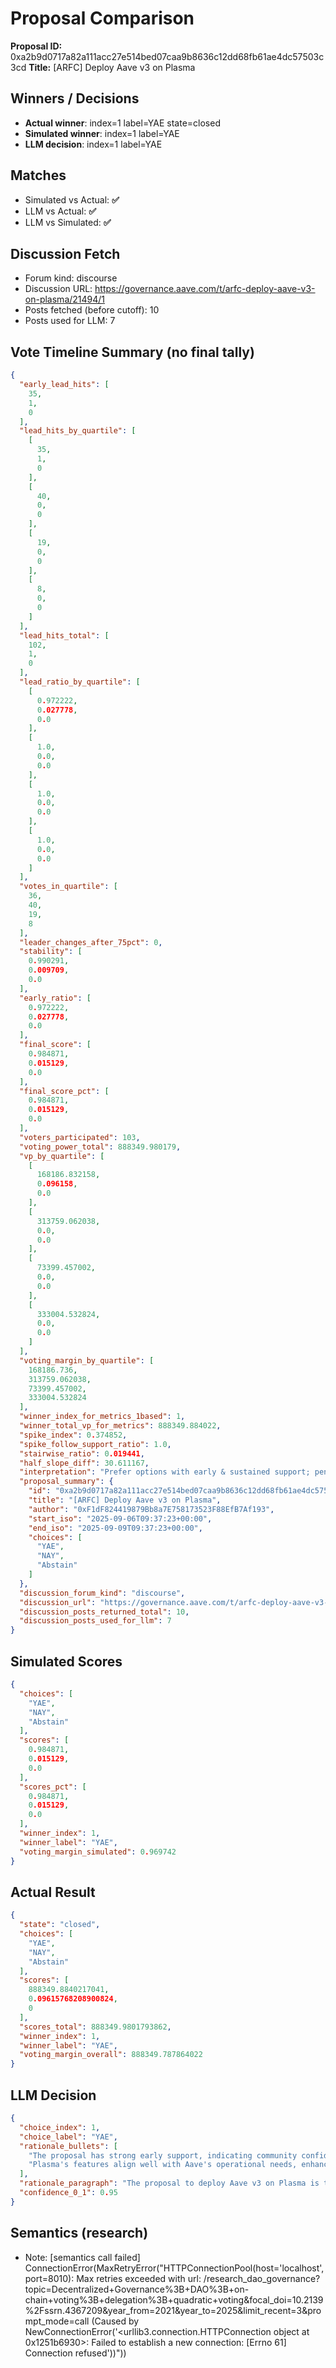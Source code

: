 # Proposal Comparison

**Proposal ID:** 0xa2b9d0717a82a111acc27e514bed07caa9b8636c12dd68fb61ae4dc57503c3cd
**Title:** [ARFC] Deploy Aave v3 on Plasma

## Winners / Decisions
- **Actual winner**: index=1 label=YAE state=closed
- **Simulated winner**: index=1 label=YAE
- **LLM decision**: index=1 label=YAE

## Matches
- Simulated vs Actual: **✅**
- LLM vs Actual: **✅**
- LLM vs Simulated: **✅**

## Discussion Fetch
- Forum kind: discourse
- Discussion URL: https://governance.aave.com/t/arfc-deploy-aave-v3-on-plasma/21494/1
- Posts fetched (before cutoff): 10
- Posts used for LLM: 7

## Vote Timeline Summary (no final tally)
```json
{
  "early_lead_hits": [
    35,
    1,
    0
  ],
  "lead_hits_by_quartile": [
    [
      35,
      1,
      0
    ],
    [
      40,
      0,
      0
    ],
    [
      19,
      0,
      0
    ],
    [
      8,
      0,
      0
    ]
  ],
  "lead_hits_total": [
    102,
    1,
    0
  ],
  "lead_ratio_by_quartile": [
    [
      0.972222,
      0.027778,
      0.0
    ],
    [
      1.0,
      0.0,
      0.0
    ],
    [
      1.0,
      0.0,
      0.0
    ],
    [
      1.0,
      0.0,
      0.0
    ]
  ],
  "votes_in_quartile": [
    36,
    40,
    19,
    8
  ],
  "leader_changes_after_75pct": 0,
  "stability": [
    0.990291,
    0.009709,
    0.0
  ],
  "early_ratio": [
    0.972222,
    0.027778,
    0.0
  ],
  "final_score": [
    0.984871,
    0.015129,
    0.0
  ],
  "final_score_pct": [
    0.984871,
    0.015129,
    0.0
  ],
  "voters_participated": 103,
  "voting_power_total": 888349.980179,
  "vp_by_quartile": [
    [
      168186.832158,
      0.096158,
      0.0
    ],
    [
      313759.062038,
      0.0,
      0.0
    ],
    [
      73399.457002,
      0.0,
      0.0
    ],
    [
      333004.532824,
      0.0,
      0.0
    ]
  ],
  "voting_margin_by_quartile": [
    168186.736,
    313759.062038,
    73399.457002,
    333004.532824
  ],
  "winner_index_for_metrics_1based": 1,
  "winner_total_vp_for_metrics": 888349.884022,
  "spike_index": 0.374852,
  "spike_follow_support_ratio": 1.0,
  "stairwise_ratio": 0.019441,
  "half_slope_diff": 30.611167,
  "interpretation": "Prefer options with early & sustained support; penalize late flips. Diagnostics: spike_index, stairwise_ratio, spike_follow_support_ratio, half_slope_diff.",
  "proposal_summary": {
    "id": "0xa2b9d0717a82a111acc27e514bed07caa9b8636c12dd68fb61ae4dc57503c3cd",
    "title": "[ARFC] Deploy Aave v3 on Plasma",
    "author": "0xF1dF824419879Bb8a7E758173523F88EfB7Af193",
    "start_iso": "2025-09-06T09:37:23+00:00",
    "end_iso": "2025-09-09T09:37:23+00:00",
    "choices": [
      "YAE",
      "NAY",
      "Abstain"
    ]
  },
  "discussion_forum_kind": "discourse",
  "discussion_url": "https://governance.aave.com/t/arfc-deploy-aave-v3-on-plasma/21494/1",
  "discussion_posts_returned_total": 10,
  "discussion_posts_used_for_llm": 7
}
```

## Simulated Scores
```json
{
  "choices": [
    "YAE",
    "NAY",
    "Abstain"
  ],
  "scores": [
    0.984871,
    0.015129,
    0.0
  ],
  "scores_pct": [
    0.984871,
    0.015129,
    0.0
  ],
  "winner_index": 1,
  "winner_label": "YAE",
  "voting_margin_simulated": 0.969742
}
```

## Actual Result
```json
{
  "state": "closed",
  "choices": [
    "YAE",
    "NAY",
    "Abstain"
  ],
  "scores": [
    888349.8840217041,
    0.09615768208900824,
    0
  ],
  "scores_total": 888349.9801793862,
  "winner_index": 1,
  "winner_label": "YAE",
  "voting_margin_overall": 888349.787864022
}
```

## LLM Decision
```json
{
  "choice_index": 1,
  "choice_label": "YAE",
  "rationale_bullets": [
    "The proposal has strong early support, indicating community confidence.",
    "Plasma's features align well with Aave's operational needs, enhancing performance and security."
  ],
  "rationale_paragraph": "The proposal to deploy Aave v3 on Plasma is the most beneficial option due to its early and sustained support, the alignment of Plasma's capabilities with Aave's requirements, and the absence of significant opposition. This indicates a strong consensus among stakeholders, making it a favorable choice for the protocol's future.",
  "confidence_0_1": 0.95
}
```

## Semantics (research)
- Note: [semantics call failed] ConnectionError(MaxRetryError("HTTPConnectionPool(host='localhost', port=8010): Max retries exceeded with url: /research_dao_governance?topic=Decentralized+Governance%3B+DAO%3B+on-chain+voting%3B+delegation%3B+quadratic+voting&focal_doi=10.2139%2Fssrn.4367209&year_from=2021&year_to=2025&limit_recent=3&prompt_mode=call (Caused by NewConnectionError('<urllib3.connection.HTTPConnection object at 0x1251b6930>: Failed to establish a new connection: [Errno 61] Connection refused'))"))
